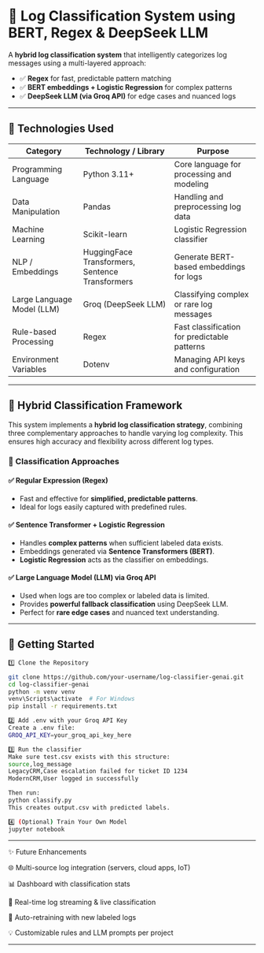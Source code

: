 # 🧠 Log Classification System using BERT, Regex & DeepSeek LLM

A **hybrid log classification system** that intelligently categorizes log messages using a multi-layered approach:  

- ✅ **Regex** for fast, predictable pattern matching  
- ✅ **BERT embeddings + Logistic Regression** for complex patterns  
- ✅ **DeepSeek LLM (via Groq API)** for edge cases and nuanced logs  

---

## 🔧 Technologies Used

| **Category**              | **Technology / Library**                  | **Purpose**                                      |
|----------------------------|------------------------------------------|-------------------------------------------------|
| Programming Language       | Python 3.11+                              | Core language for processing and modeling      |
| Data Manipulation          | Pandas                                    | Handling and preprocessing log data            |
| Machine Learning           | Scikit-learn                              | Logistic Regression classifier                  |
| NLP / Embeddings           | HuggingFace Transformers, Sentence Transformers | Generate BERT-based embeddings for logs        |
| Large Language Model (LLM) | Groq (DeepSeek LLM)                       | Classifying complex or rare log messages      |
| Rule-based Processing      | Regex                                     | Fast classification for predictable patterns   |
| Environment Variables      | Dotenv                                    | Managing API keys and configuration            |


---

## 🧠 Hybrid Classification Framework

This system implements a **hybrid log classification strategy**, combining three complementary approaches to handle varying log complexity. This ensures high accuracy and flexibility across different log types.  

### 🔹 Classification Approaches

#### ✅ Regular Expression (Regex)
- Fast and effective for **simplified, predictable patterns**.  
- Ideal for logs easily captured with predefined rules.  

#### ✅ Sentence Transformer + Logistic Regression
- Handles **complex patterns** when sufficient labeled data exists.  
- Embeddings generated via **Sentence Transformers (BERT)**.  
- **Logistic Regression** acts as the classifier on embeddings.  

#### ✅ Large Language Model (LLM) via Groq API
- Used when logs are too complex or labeled data is limited.  
- Provides **powerful fallback classification** using DeepSeek LLM.  
- Perfect for **rare edge cases** and nuanced text understanding.  

---

## 🚀 Getting Started

 ```bash
 1️⃣ Clone the Repository

git clone https://github.com/your-username/log-classifier-genai.git
cd log-classifier-genai
python -m venv venv
venv\Scripts\activate  # For Windows
pip install -r requirements.txt

2️⃣ Add .env with your Groq API Key
Create a .env file:
GROQ_API_KEY=your_groq_api_key_here

3️⃣ Run the classifier
Make sure test.csv exists with this structure:
source,log_message
LegacyCRM,Case escalation failed for ticket ID 1234
ModernCRM,User logged in successfully

Then run:
python classify.py
This creates output.csv with predicted labels.

4️⃣ (Optional) Train Your Own Model
jupyter notebook
```

---

✨ Future Enhancements

🌐 Multi-source log integration (servers, cloud apps, IoT)

📊 Dashboard with classification stats

🤖 Real-time log streaming & live classification

🔄 Auto-retraining with new labeled logs

💡 Customizable rules and LLM prompts per project

---

